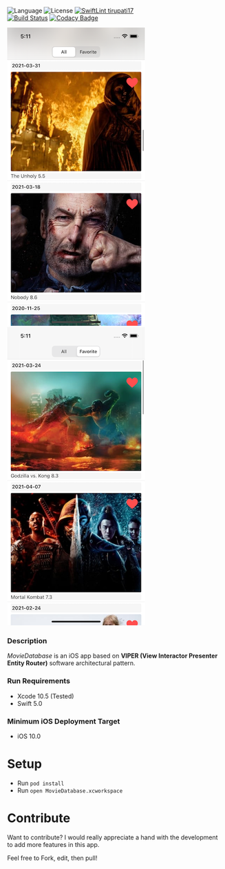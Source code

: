 ![Language](https://img.shields.io/badge/Swift-5.0-green)
![License](https://img.shields.io/badge/License-MIT-green)
[![SwiftLint tirupati17](https://img.shields.io/badge/SwiftLint-tirupati17-green)](https://github.com/tirupati17/swiftlint-tirupati)  
[![Build Status](https://app.bitrise.io/app/5f66331c3fb3b599/status.svg?token=YjBRFLcOEdbCmpBVn5Co8w)](https://app.bitrise.io/app/53db2c2b28cad77b)
[![Codacy Badge](https://app.codacy.com/project/badge/Grade/3d5687797fd74751bb95ca10bc96fefc)](https://www.codacy.com/manual/Celerstudio/moviedatabase-viper-snapkit-realm?utm_source=github.com&amp;utm_medium=referral&amp;utm_content=tirupati17/moviedatabase-viper-snapkit-realm&amp;utm_campaign=Badge_Grade)

![moviedatabase](https://raw.githubusercontent.com/tirupati17/moviedatabase-viper-snapkit-realm/master/MovieDatabase/Resources/screenshot1.PNG)
![moviedatabase](https://raw.githubusercontent.com/tirupati17/moviedatabase-viper-snapkit-realm/master/moviedatabase/Resources/screenshot2.PNG)

### Description
*MovieDatabase* is an iOS app based on __VIPER (View Interactor Presenter Entity Router)__ software architectural pattern.

### Run Requirements
* Xcode 10.5 (Tested)
* Swift 5.0

### Minimum iOS Deployment Target
* iOS 10.0

# Setup
* Run ```pod install```
* Run ```open MovieDatabase.xcworkspace```

# Contribute
Want to contribute? I would really appreciate a hand with the development to add more features in this app.

Feel free to Fork, edit, then pull!
	
